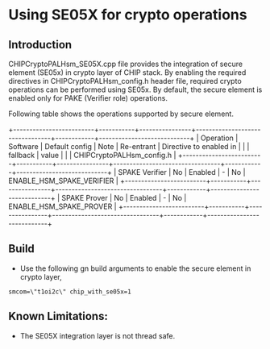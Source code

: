 # Using SE05X for crypto operations

## Introduction

CHIPCryptoPALHsm_SE05X.cpp file provides the integration of secure element
(SE05x) in crypto layer of CHIP stack. By enabling the required directives in
CHIPCryptoPALHsm_config.h header file, required crypto operations can be
performed using SE05x. By default, the secure element is enabled only for PAKE
(Verifier role) operations.

Following table shows the operations supported by secure element.

+-------------------------+-----------+----------------+---------------------------------+------------+----------------------------+
| Operation | Software | Default config | Note | Re-entrant | Directive to
enabled in | | | fallback | value | | | CHIPCryptoPALHsm_config.h |
+-------------------------+-----------+----------------+---------------------------------+------------+----------------------------+
| SPAKE Verifier | No | Enabled | - | No | ENABLE_HSM_SPAKE_VERIFIER |
+-------------------------+-----------+----------------+---------------------------------+------------+----------------------------+
| SPAKE Prover | No | Enabled | - | No | ENABLE_HSM_SPAKE_PROVER |
+-------------------------+-----------+----------------+---------------------------------+------------+----------------------------+

## Build

-   Use the following gn build arguments to enable the secure element in crypto
    layer,

```
smcom=\"t1oi2c\" chip_with_se05x=1
```

## Known Limitations:

-   The SE05X integration layer is not thread safe.
